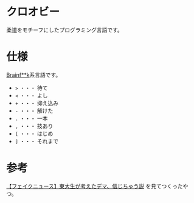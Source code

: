 # クロオビー
柔道をモチーフにしたプログラミング言語です。

# 仕様
[Brainf**k](https://ja.wikipedia.org/wiki/Brainfuck)系言語です。

* `>` ・・・ 待て
* `<` ・・・ よし
* `+` ・・・ 抑え込み
* `-` ・・・ 解けた
* `.` ・・・ 一本
* `,` ・・・ 技あり
* `[` ・・・ はじめ
* `]` ・・・ それまで

# 参考
[【フェイクニュース】東大生が考えたデマ、信じちゃう説](https://www.youtube.com/watch?v=s_9nyyCF3I0) を見てつくったやつ。
